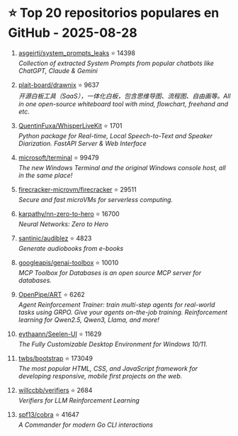 # ⭐ Top 20 repositorios populares en GitHub - 2025-08-28

1. [asgeirtj/system_prompts_leaks](https://github.com/asgeirtj/system_prompts_leaks) ⭐ 14398  
   _Collection of extracted System Prompts from popular chatbots like ChatGPT, Claude & Gemini_

2. [plait-board/drawnix](https://github.com/plait-board/drawnix) ⭐ 9637  
   _开源白板工具（SaaS），一体化白板，包含思维导图、流程图、自由画等。All in one open-source whiteboard tool with mind, flowchart, freehand and etc._

3. [QuentinFuxa/WhisperLiveKit](https://github.com/QuentinFuxa/WhisperLiveKit) ⭐ 1701  
   _Python package for Real-time, Local Speech-to-Text and Speaker Diarization. FastAPI Server & Web Interface_

4. [microsoft/terminal](https://github.com/microsoft/terminal) ⭐ 99479  
   _The new Windows Terminal and the original Windows console host, all in the same place!_

5. [firecracker-microvm/firecracker](https://github.com/firecracker-microvm/firecracker) ⭐ 29511  
   _Secure and fast microVMs for serverless computing._

6. [karpathy/nn-zero-to-hero](https://github.com/karpathy/nn-zero-to-hero) ⭐ 16700  
   _Neural Networks: Zero to Hero_

7. [santinic/audiblez](https://github.com/santinic/audiblez) ⭐ 4823  
   _Generate audiobooks from e-books_

8. [googleapis/genai-toolbox](https://github.com/googleapis/genai-toolbox) ⭐ 10010  
   _MCP Toolbox for Databases is an open source MCP server for databases._

9. [OpenPipe/ART](https://github.com/OpenPipe/ART) ⭐ 6262  
   _Agent Reinforcement Trainer: train multi-step agents for real-world tasks using GRPO. Give your agents on-the-job training. Reinforcement learning for Qwen2.5, Qwen3, Llama, and more!_

10. [eythaann/Seelen-UI](https://github.com/eythaann/Seelen-UI) ⭐ 11629  
   _The Fully Customizable Desktop Environment for Windows 10/11._

11. [twbs/bootstrap](https://github.com/twbs/bootstrap) ⭐ 173049  
   _The most popular HTML, CSS, and JavaScript framework for developing responsive, mobile first projects on the web._

12. [willccbb/verifiers](https://github.com/willccbb/verifiers) ⭐ 2684  
   _Verifiers for LLM Reinforcement Learning_

13. [spf13/cobra](https://github.com/spf13/cobra) ⭐ 41647  
   _A Commander for modern Go CLI interactions_


<!-- Última actualización: 2025-08-28T08:05:34.560311 UTC -->